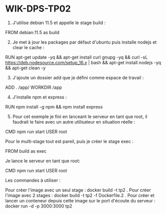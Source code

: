 # WIK-DPS-TP02
1) J'utilise debian 11.5 et appelle le stage build : 

FROM debian:11.5 as build

2) Je met à jour les packages par défaut d'ubuntu puis installe nodejs et clear le cache : 

RUN apt-get update -yq
&& apt-get install curl gnupg -yq
&& curl -sL https://deb.nodesource.com/setup_16.x | bash
&& apt-get install nodejs -yq
&& apt-get clean -y

3) J'ajoute un dossier add que je défini comme espace de travail : 

ADD . /app/ 
WORKDIR /app

4) J'installe npm et express : 

RUN npm install -g npm && npm install express

5) Pour cet exemple je fini en lanceant le serveur en tant que root, il faudrait le faire avec un autre utilisateur en situation réelle : 

CMD npm run start 
USER root

Pour le multi-stage tout est pareil, puis je créer le stage exec : 

FROM build as exec

Je lance le serveur en tant que root: 

CMD npm run start
USER root

Les commandes à utiliser :

Pour créer l'image avec un seul stage : docker build -t tp2 .
Pour créer l'image avec 2 stages : docker build -t tp2 -f Dockerfile.2 .
Pour créer et lancer un conteneur depuis cette image sur le port d'écoute du serveur : docker run -d -p 3000:3000 tp2
